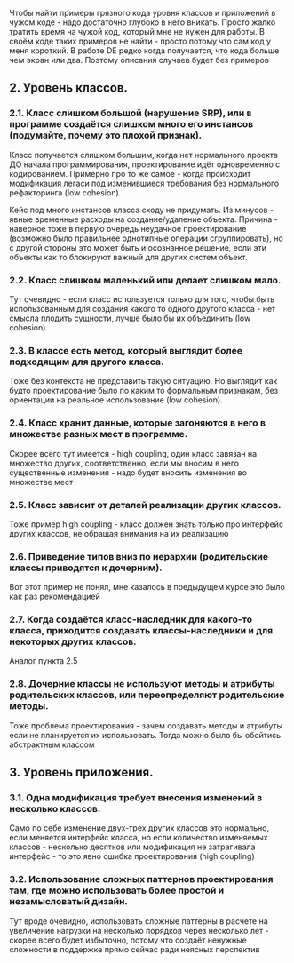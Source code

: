 Чтобы найти примеры грязного кода уровня классов и приложений в чужом коде - надо достаточно глубоко в него вникать. Просто жалко тратить время на чужой код, который мне не нужен для работы. В своём коде таких примеров не найти - просто потому что сам код у меня короткий. В работе DE редко когда получается, что кода больше чем экран или два. Поэтому описания случаев будет без примеров  

## 2. Уровень классов.

### 2.1. Класс слишком большой (нарушение SRP), или в программе создаётся слишком много его инстансов (подумайте, почему это плохой признак).
Класс получается слишком большим, когда нет нормального проекта ДО начала программирования, проектирование идёт одновременно с кодированием. Примерно про то же самое - когда происходит модификация легаси под изменившиеся требования без нормального рефакторинга (low cohesion). 

Кейс под много инстансов класса сходу не придумать. Из минусов - явные временные расходы на создание/удаление объекта. Причина - наверное тоже в первую очередь неудачное проектирование (возможно было правильнее однотипные операции сгруппировать), но с другой стороны это может быть и осознанное решение, если эти объекты как то блокируют важный для других систем объект. 

### 2.2. Класс слишком маленький или делает слишком мало.
Тут очевидно - если класс используется только для того, чтобы быть использованным для создания какого то одного другого класса - нет смысла плодить сущности, лучше было бы их объединить (low cohesion).

### 2.3. В классе есть метод, который выглядит более подходящим для другого класса.
Тоже без контекста не представить такую ситуацию. Но выглядит как будто проектирование было по каким то формальным признакам, без ориентации на реальное использование (low cohesion).

### 2.4. Класс хранит данные, которые загоняются в него в множестве разных мест в программе.
Скорее всего тут имеется - high coupling, один класс завязан на множество других, соответственно, если мы вносим в него существенные изменения - надо будет вносить изменения во множестве мест

### 2.5. Класс зависит от деталей реализации других классов.
Тоже пример high coupling - класс должен знать только про интерфейс других классов, не обращая внимания на их реализацию

### 2.6. Приведение типов вниз по иерархии (родительские классы приводятся к дочерним).
Вот этот пример не понял, мне казалось в предыдущем курсе это было как раз рекомендацией

### 2.7. Когда создаётся класс-наследник для какого-то класса, приходится создавать классы-наследники и для некоторых других классов.
Аналог пункта 2.5 

### 2.8. Дочерние классы не используют методы и атрибуты родительских классов, или переопределяют родительские методы.
Тоже проблема проектирования - зачем создавать методы и атрибуты если не планируется их использовать. Тогда можно было бы обойтись абстрактным классом

## 3. Уровень приложения.

### 3.1. Одна модификация требует внесения изменений в несколько классов.
Само по себе изменение двух-трех других классов это нормально, если меняется интерфейс класса, но если количество изменяемых классов - несколько десятков или модификация не затрагивала интерфейс - то это явно ошибка проектирования (high coupling)

### 3.2. Использование сложных паттернов проектирования там, где можно использовать более простой и незамысловатый дизайн.
Тут вроде очевидно, использовать сложные паттерны в расчете на увеличение нагрузки на несколько порядков через несколько лет - скорее всего будет избыточно, потому что создаёт ненужные сложности в поддержке прямо сейчас ради неясных перспектив